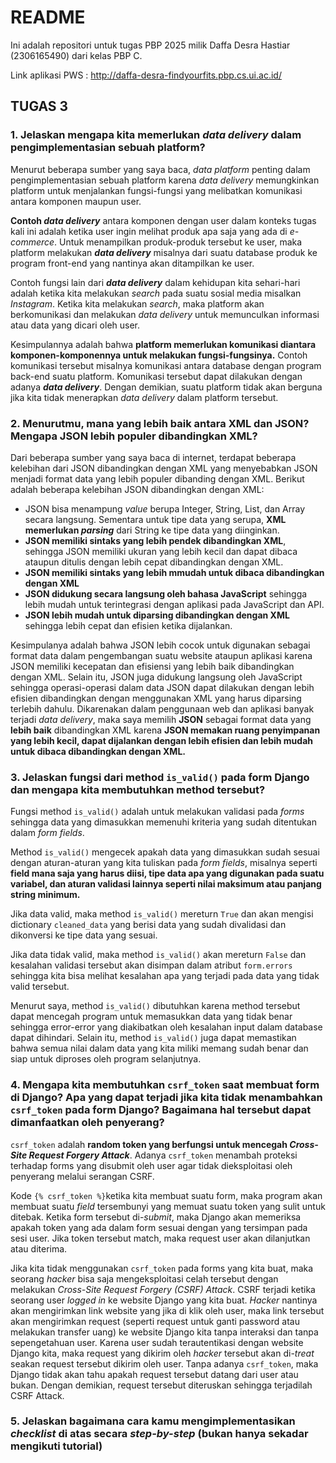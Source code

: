 # **README**
Ini adalah repositori untuk tugas PBP 2025 milik Daffa Desra Hastiar (2306165490) dari kelas PBP C.

Link aplikasi PWS : http://daffa-desra-findyourfits.pbp.cs.ui.ac.id/

## **TUGAS 3**
### 1. Jelaskan mengapa kita memerlukan  _data delivery_  dalam pengimplementasian sebuah platform?
Menurut beberapa sumber yang saya baca, _data platform_ penting dalam pengimplementasian sebuah platform karena _data delivery_ memungkinkan platform untuk menjalankan fungsi-fungsi yang melibatkan komunikasi antara komponen maupun user.

**Contoh _data delivery_** antara komponen dengan user dalam konteks tugas kali ini adalah ketika user ingin melihat produk apa saja yang ada di _e-commerce_. Untuk menampilkan produk-produk tersebut ke user, maka platform melakukan **_data delivery_** misalnya dari suatu database produk ke program front-end yang nantinya akan ditampilkan ke user.  

Contoh fungsi lain dari **_data delivery_** dalam kehidupan kita sehari-hari adalah ketika kita melakukan _search_ pada suatu sosial media misalkan _Instagram_. Ketika kita melakukan _search_, maka platform akan berkomunikasi dan melakukan _data delivery_ untuk memunculkan informasi atau data yang dicari oleh user.

Kesimpulannya adalah bahwa **platform memerlukan komunikasi diantara komponen-komponennya untuk melakukan fungsi-fungsinya.** Contoh komunikasi tersebut misalnya  komunikasi antara database dengan program back-end suatu platform. Komunikasi tersebut dapat dilakukan dengan adanya **_data delivery_**. Dengan demikian, suatu platform tidak akan berguna jika kita tidak menerapkan _data delivery_ dalam platform tersebut.
### 2. Menurutmu, mana yang lebih baik antara XML dan JSON? Mengapa JSON lebih populer dibandingkan XML?
Dari beberapa sumber yang saya baca di internet, terdapat beberapa kelebihan dari JSON dibandingkan dengan XML yang menyebabkan JSON menjadi format data yang lebih populer dibanding dengan XML. Berikut adalah beberapa kelebihan JSON dibandingkan dengan XML:
+ JSON bisa menampung _value_ berupa Integer, String, List, dan Array secara langsung. Sementara untuk tipe data yang serupa, **XML memerlukan _parsing_** dari String ke tipe data yang diinginkan.
+ **JSON memiliki sintaks yang lebih pendek dibandingkan XML**, sehingga JSON memiliki ukuran yang lebih kecil dan dapat dibaca ataupun ditulis dengan lebih cepat dibandingkan dengan XML. 
+ **JSON memiliki sintaks yang lebih mmudah untuk dibaca dibandingkan dengan XML**
+ **JSON didukung secara langsung oleh bahasa JavaScript** sehingga lebih mudah untuk terintegrasi dengan aplikasi pada JavaScript dan API.
+ **JSON lebih mudah untuk diparsing dibandingkan dengan XML** sehingga lebih cepat dan efisien ketika dijalankan.

Kesimpulanya adalah bahwa JSON lebih cocok untuk digunakan sebagai format data dalam pengembangan suatu website ataupun aplikasi karena JSON memiliki kecepatan dan efisiensi yang lebih baik dibandingkan dengan XML. Selain itu, JSON juga didukung langsung oleh JavaScript sehingga operasi-operasi dalam data JSON dapat dilakukan dengan lebih efisien dibandingkan dengan menggunakan XML yang harus diparsing terlebih dahulu. 
Dikarenakan dalam penggunaan web dan aplikasi banyak terjadi _data delivery_, maka saya memilih **JSON** sebagai format data yang **lebih baik** dibandingkan XML karena **JSON memakan ruang penyimpanan yang lebih kecil, dapat dijalankan dengan lebih efisien dan lebih mudah untuk dibaca dibandingkan dengan XML.**
### 3. Jelaskan fungsi dari method  `is_valid()`  pada form Django dan mengapa kita membutuhkan method tersebut?
Fungsi method `is_valid()` adalah untuk melakukan validasi pada _forms_ sehingga data yang dimasukkan memenuhi kriteria yang sudah ditentukan dalam _form fields_. 

Method `is_valid()` mengecek apakah data yang dimasukkan sudah sesuai dengan aturan-aturan yang kita tuliskan pada _form fields_, misalnya seperti **field mana saja yang harus diisi, tipe data apa yang digunakan pada suatu variabel, dan aturan validasi lainnya seperti nilai maksimum atau panjang string minimum.**  

Jika data valid, maka method `is_valid()` 
mereturn `True` dan akan mengisi dictionary `cleaned_data` yang berisi data yang sudah divalidasi dan dikonversi ke tipe data yang sesuai. 

Jika data tidak valid, maka method `is_valid()`  akan mereturn `False` dan kesalahan validasi tersebut akan disimpan dalam atribut `form.errors` sehingga kita bisa melihat kesalahan apa yang terjadi pada data yang tidak valid tersebut.

Menurut saya, method `is_valid()` dibutuhkan karena method tersebut dapat mencegah program untuk memasukkan data yang tidak benar sehingga error-error yang diakibatkan oleh kesalahan input dalam database dapat dihindari. Selain itu, method `is_valid()` juga dapat memastikan bahwa semua nilai dalam data yang kita miliki memang sudah benar dan siap untuk diproses oleh program selanjutnya.
### 4. Mengapa kita membutuhkan  `csrf_token`  saat membuat form di Django? Apa yang dapat terjadi jika kita tidak menambahkan  `csrf_token`  pada form Django? Bagaimana hal tersebut dapat dimanfaatkan oleh penyerang?
`csrf_token` adalah **random token yang berfungsi untuk mencegah _Cross-Site Request Forgery Attack_**. Adanya `csrf_token` menambah proteksi terhadap forms yang disubmit oleh user agar tidak dieksploitasi oleh penyerang melalui serangan CSRF.

Kode `{% csrf_token %}`ketika kita membuat suatu form, maka program akan membuat suatu _field_ tersembunyi yang memuat suatu token yang sulit untuk ditebak. Ketika form tersebut di-_submit_, maka Django akan memeriksa apakah token yang ada dalam form sesuai dengan yang tersimpan pada sesi user. Jika token tersebut match, maka request user akan dilanjutkan atau diterima.

Jika kita tidak menggunakan `csrf_token` pada forms yang kita buat, maka seorang _hacker_ bisa saja mengeksploitasi celah tersebut dengan melakukan  _Cross-Site Request Forgery (CSRF) Attack_. CSRF terjadi ketika seorang user _logged in_ ke website Django yang kita buat. _Hacker_ nantinya akan mengirimkan link website yang jika di klik oleh user, maka link tersebut akan mengirimkan request (seperti request untuk ganti password atau melakukan transfer uang) ke website Django kita tanpa interaksi dan tanpa sepengetahuan user. Karena user sudah terautentikasi dengan website Django kita, maka request yang dikirim oleh _hacker_ tersebut akan di-_treat_ seakan request tersebut dikirim oleh user. Tanpa adanya `csrf_token`, maka Django tidak akan tahu apakah request tersebut datang dari user atau bukan. Dengan demikian, request tersebut diteruskan sehingga terjadilah CSRF Attack.

### 5. Jelaskan bagaimana cara kamu mengimplementasikan  _checklist_  di atas secara  _step-by-step_  (bukan hanya sekadar mengikuti tutorial)